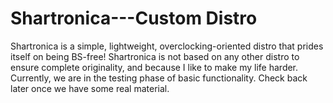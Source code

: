 # Shartronica---Custom Distro
Shartronica is a simple, lightweight, overclocking-oriented distro that prides itself on being BS-free! Shartronica is not based on any other distro to ensure complete originality, and because I like to make my life harder. Currently, we are in the testing phase of basic functionality. Check back later once we have some real material.
